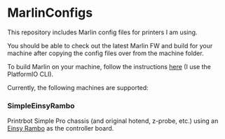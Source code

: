 # MarlinConfigs

This repository includes Marlin config files for printers I am using.

You should be able to check out the latest Marlin FW and build for your machine after copying the config files over from the machine folder. 

To build Marlin on your machine, follow the instructions [here](http://marlinfw.org/docs/basics/install.html) (I use the PlatformIO CLI). 

Currently, the following machines are supported:

### SimpleEinsyRambo

Printrbot Simple Pro chassis (and original hotend, z-probe, etc.) using an [Einsy Rambo](https://ultimachine.com/products/einsy-rambo-1-1) as the controller board.

